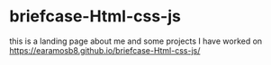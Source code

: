 # briefcase-Html-css-js
this is a landing page about me and some projects I have worked on
https://earamosb8.github.io/briefcase-Html-css-js/
